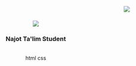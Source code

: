 <img align="right" src="https://visitor-badge.laobi.icu/badge?page_id=salesp07.salesp07"/>

<h1 align="center">
        <a href="https://git.io/typing-svg">
            <img src="https://readme-typing-svg.herokuapp.com?font=Fira+Code&pause=1000&random=false&width=435&lines=Hi+There!+👋;+I'm+Davronbek+Anvarov!;">
        </a>
    </h1>
 <h3 align="center">Najot Ta'lim Student</h3>
    <br />
    <div align="center">html 
      css
    </div>
